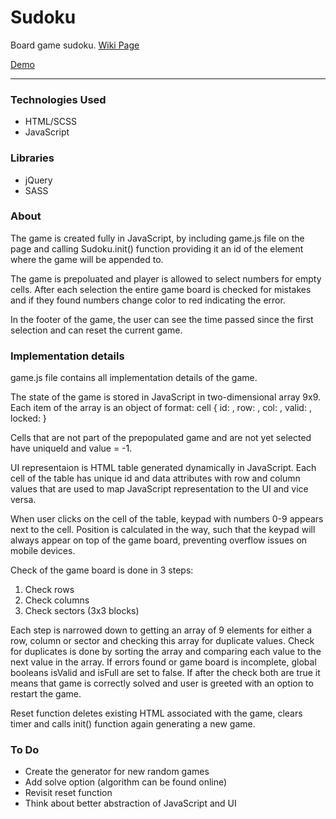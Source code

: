 # Sudoku

Board game sudoku. [Wiki Page](http://en.wikipedia.org/wiki/Sudoku)

[Demo](http://valex-tech.com/sudoku)

***

### Technologies Used

* HTML/SCSS
* JavaScript

### Libraries

* jQuery
* SASS

### About

The game is created fully in JavaScript, by including game.js file on the page and calling Sudoku.init() function providing it an id of the element where the game will be appended to.

The game is prepoluated and player is allowed to select numbers for empty cells. After each selection the entire game board is checked for mistakes and if they found numbers change color to red indicating the error. 

In the footer of the game, the user can see the time passed since the first selection and can reset the current game.

### Implementation details

game.js file contains all implementation details of the game. 

The state of the game is stored in JavaScript in two-dimensional array 9x9. Each item of the array is an object of format:
    cell {
    id: <String uniqueId>,
    row: <Integer rowIndex>,
    col: <Integer colIndex>,
    valid: <Boolean isValidChoice>,
    locked: <Boolean isEditable>
	}

Cells that are not part of the prepopulated game and are not yet selected have uniqueId and value = -1.

UI representaion is HTML table generated dynamically in JavaScript. Each cell of the table has unique id and data attributes with row and column values that are used to map JavaScript representation to the UI and vice versa.

When user clicks on the cell of the table, keypad with numbers 0-9 appears next to the cell. Position is calculated in the way, such that the keypad will always appear on top of the game board, preventing overflow issues on mobile devices.

Check of the game board is done in 3 steps:
1. Check rows
2. Check columns
3. Check sectors (3x3 blocks)

Each step is narrowed down to getting an array of 9 elements for either a row, column or sector and checking this array for duplicate values. Check for duplicates is done by sorting the array and comparing each value to the next value in the array. If errors found or game board is incomplete, global booleans isValid and isFull are set to false. If after the check both are true it means that game is correctly solved and user is greeted with an option to restart the game.

Reset function deletes existing HTML associated with the game, clears timer and calls init() function again generating a new game.

### To Do

* Create the generator for new random games
* Add solve option (algorithm can be found online)
* Revisit reset function
* Think about better abstraction of JavaScript and UI 